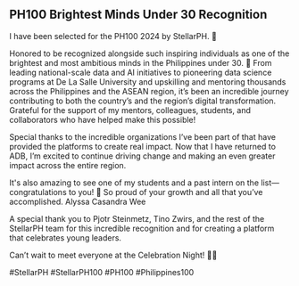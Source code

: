 ## PH100 Brightest Minds Under 30 Recognition

I have been selected for the PH100 2024 by StellarPH. 🥳

Honored to be recognized alongside such inspiring individuals as one of the brightest and most ambitious minds in the Philippines under 30. 🚀 From leading national-scale data and AI initiatives to pioneering data science programs at De La Salle University and upskilling and mentoring thousands across the Philippines and the ASEAN region, it’s been an incredible journey contributing to both the country’s and the region’s digital transformation. Grateful for the support of my mentors, colleagues, students, and collaborators who have helped make this possible!

Special thanks to the incredible organizations I’ve been part of that have provided the platforms to create real impact. Now that I have returned to ADB, I’m excited to continue driving change and making an even greater impact across the entire region.

It's also amazing to see one of my students and a past intern on the list—congratulations to you! 🎉 So proud of your growth and all that you’ve accomplished. Alyssa Casandra Wee 

A special thank you to Pjotr Steinmetz, Tino Zwirs, and the rest of the StellarPH team for this incredible recognition and for creating a platform that celebrates young leaders. 

Can’t wait to meet everyone at the Celebration Night! 🙌🏼

#StellarPH #StellarPH100 #PH100 #Philippines100
